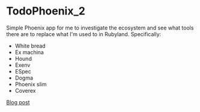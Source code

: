 # TodoPhoenix_2

Simple Phoenix app for me to investigate the ecosystem and see what tools there
are to replace what I'm used to in Rubyland. Specifically:

* White bread
* Ex machina
* Hound
* Exenv
* ESpec
* Dogma
* Phoenix slim
* Coverex

[Blog post](http://www.kerrybuckley.org/2016/02/06/phoenix-ecosystem-for-rails-developers/)
